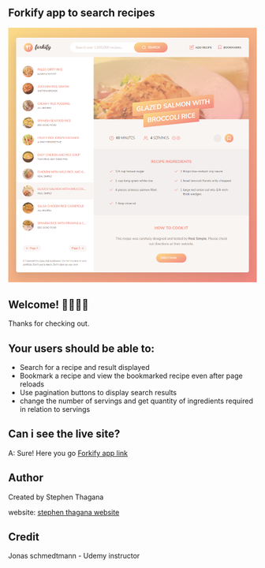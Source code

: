 ## Forkify app to search recipes

![Forkify app to search recipes](./src/img/forkify-design.png)

## Welcome! 👋👋👋👋

Thanks for checking out.

## Your users should be able to:

- Search for a recipe and result displayed
- Bookmark a recipe and view the bookmarked recipe even after page reloads
- Use pagination buttons to display search results
- change the number of servings and get quantity of ingredients required in relation to servings

## Can i see the live site?

A: Sure! Here you go [Forkify app link](https://tasty-dish.netlify.app)

## Author

Created by Stephen Thagana

website:
[stephen thagana website](https://stephen-thagana.netlify.app)

## Credit

Jonas schmedtmann - Udemy instructor
